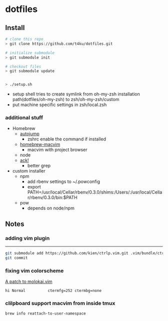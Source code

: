dotfiles
=======

Install
-------

```bash
# clone this repo
> git clone https://github.com/t4ku/dotfiles.git

# initialize submodule
> git submodule init

# checkout files
> git submodule update


> ./setup.sh
```

* setup shell tries to create symlink from oh-my-zsh installation path(dotfiles/oh-my-zsh) to zsh/oh-my-zsh/custom
* put machine specific settings in zsh/local.zsh

### additional stuff

* Homebrew
  * [autojump](https://github.com/joelthelion/autojump/)
    * zshrc enable the command if installed
  * [homebrew-macvim](https://github.com/ryuk/homebrew-macvim)
    * macvim with project browser
  * node
  * [ack!](http://betterthangrep.com/)
    * better grep
* custom installer
  * npm
    * add rbenv settings to ~/.powconfig
    * export PATH=/usr/local/Cellar/rbenv/0.3.0/shims:/Users/:/usr/local/Cellar/rbenv/0.3.0/bin:$PATH
  * pow
    * depends on node/npm


Notes
-----

### adding vim plugin
----

```bash
git submodule add https://github.com/kien/ctrlp.vim.git .vim/bundle/ctrlp.vim
git commit
```

### fixing vim colorscheme

[A patch to molokai.vim](https://gist.github.com/3351367)

```
hi Normal          ctermfg=252 ctermbg=none
```

### clilpboard support macvim from inside tmux

```
brew info reattach-to-user-namespace
```
